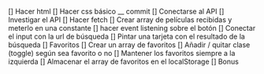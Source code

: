 [] Hacer html
[] Hacer css básico __ commit
[] Conectarse al API
  [] Investigar el API
  [] Hacer fetch
    [] Crear array de películas recibidas y meterlo en una constante
  [] hacer event listening sobre el botón
[] Conectar el input con la url de búsqueda
[] Pintar una tarjeta con el resultado de la búsqueda
[] Favoritos
  [] Crear un array de favoritos
  [] Añadir / quitar clase (toggle) según sea favorito o no 
  [] Mantener los favoritos siempre a la izquierda
[] Almacenar el array de favoritos en el localStorage
[] Bonus
